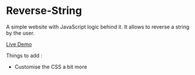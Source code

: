 # Reverse-String

A simple website with JavaScript logic behind it. It allows to reverse a string by the user.

[Live Demo](https://dragosbatineanu.github.io/Reverse-String/)

Things to add : 
  - Customise the CSS a bit more
